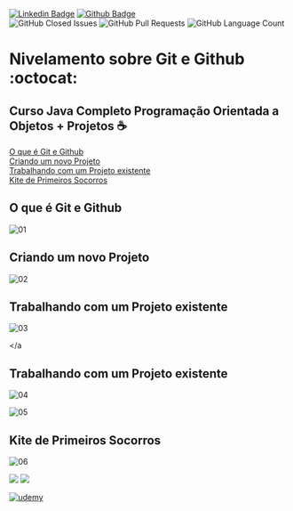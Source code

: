 [![Linkedin Badge](https://img.shields.io/badge/-LinkedIn-blue?style=flat-square&logo=Linkedin&logoColor=white&link=https://www.linkedin.com/in/prasempreweb/)](https://www.linkedin.com/in/prasempreweb/)
[![Github Badge](https://img.shields.io/badge/-Github-000?style=flat-square&logo=Github&logoColor=white&link=https://github.com/PraSempreWeb)](https://github.com/PraSempreWeb)  
<img alt="GitHub Closed Issues" src="https://img.shields.io/github/issues-closed/PraSempreWeb/Nivelamento-sobre-Git-Github" />
<img alt="GitHub Pull Requests" src="https://img.shields.io/github/issues-pr/PraSempreWeb/Nivelamento-sobre-Git-Github" />
<img alt="GitHub Language Count" src="https://img.shields.io/github/languages/count/PraSempreWeb/Nivelamento-sobre-Git-Github" />


# Nivelamento sobre Git e Github    :octocat:
## Curso Java Completo Programação Orientada a Objetos + Projetos :coffee:  

<a name="ancora"></a>
[O que é Git e Github](#ancora1)  
[Criando um novo Projeto](#ancora2)  
[Trabalhando com um Projeto existente](#ancora3)  
[ Kite de Primeiros Socorros](#ancora4)  




<a id="ancora1"></a>
## O que é Git e Github
![01](https://user-images.githubusercontent.com/77255300/109077256-99c98100-76da-11eb-8ee3-a18e2cd256ea.PNG)

<a id="ancora2"></a>
## Criando um novo Projeto
![02](https://user-images.githubusercontent.com/77255300/109077339-b82f7c80-76da-11eb-9e83-78b79c1c8328.PNG)

<a id="ancora3"></a>
## Trabalhando com um Projeto existente
![03](https://user-images.githubusercontent.com/77255300/109079810-3ccfca00-76de-11eb-8bce-e6185217d5e1.PNG)

<a id="ancora4"></a
## Trabalhando com um Projeto existente
![04](https://user-images.githubusercontent.com/77255300/109077433-e4e39400-76da-11eb-9b64-248c102508a9.PNG)

<a id="ancora5"></a>
![05](https://user-images.githubusercontent.com/77255300/109077457-ee6cfc00-76da-11eb-9c01-8668277fb09e.PNG)  

<a id="ancora6"></a>
## Kite de Primeiros Socorros
![06](https://user-images.githubusercontent.com/77255300/109077472-f9c02780-76da-11eb-8fad-648ed869f0b0.PNG)  

<img src="https://img.shields.io/static/v1?label=Professor&message=Nélio Alces&color=blue&style=for-the-badge&logo="/> 
<img src="https://img.shields.io/static/v1?label=Aluno&message=Cristiano Bonifácio&color=blue&style=for-the-badge&logo="/>  

[![udemy](https://user-images.githubusercontent.com/77255300/109080782-eb283f00-76df-11eb-87d9-a85f91c53296.PNG)](https://www.udemy.com/course/java-curso-completo/)







